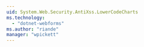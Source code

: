 ```yaml
---
uid: System.Web.Security.AntiXss.LowerCodeCharts
ms.technology: 
  - "dotnet-webforms"
ms.author: "riande"
manager: "wpickett"
---
```

